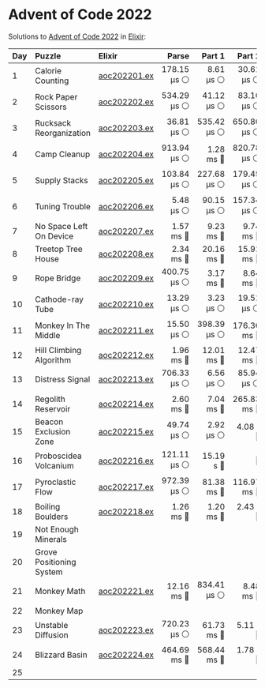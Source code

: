 # Advent of Code 2022

Solutions to [Advent of Code 2022](https://adventofcode.com/2022/) in [Elixir](https://elixir-lang.org/):

| Day  | Puzzle                   | Elixir                                                  |       Parse |      Part 1 |      Part 2 |       Total |
| :--- | :----------------------- | :------------------------------------------------------ | ----------: | ----------: | ----------: | ----------: |
| 1    | Calorie Counting         | [aoc202201.ex](01_calorie_counting/aoc202201.ex)        | 178.15 µs ⚪️ |   8.61 µs ⚪️ |  30.61 µs ⚪️ | 217.38 µs ⚪️ |
| 2    | Rock Paper Scissors      | [aoc202202.ex](02_rock_paper_scissors/aoc202202.ex)     | 534.29 µs ⚪️ |  41.12 µs ⚪️ |  83.10 µs ⚪️ | 658.51 µs ⚪️ |
| 3    | Rucksack Reorganization  | [aoc202203.ex](03_rucksack_reorganization/aoc202203.ex) |  36.81 µs ⚪️ | 535.42 µs ⚪️ | 650.80 µs ⚪️ |   1.22 ms 🔵 |
| 4    | Camp Cleanup             | [aoc202204.ex](04_camp_cleanup/aoc202204.ex)            | 913.94 µs ⚪️ |   1.28 ms 🔵 | 820.78 µs ⚪️ |   3.02 ms 🔵 |
| 5    | Supply Stacks            | [aoc202205.ex](05_supply_stacks/aoc202205.ex)           | 103.84 µs ⚪️ | 227.68 µs ⚪️ | 179.45 µs ⚪️ | 510.96 µs ⚪️ |
| 6    | Tuning Trouble           | [aoc202206.ex](06_tuning_trouble/aoc202206.ex)          |   5.48 µs ⚪️ |  90.15 µs ⚪️ | 157.34 µs ⚪️ | 252.98 µs ⚪️ |
| 7    | No Space Left On Device  | [aoc202207.ex](07_no_space_left_on_device/aoc202207.ex) |   1.57 ms 🔵 |   9.23 ms 🔵 |   9.74 ms 🔵 |  20.54 ms 🔵 |
| 8    | Treetop Tree House       | [aoc202208.ex](08_treetop_tree_house/aoc202208.ex)      |   2.34 ms 🔵 |  20.16 ms 🔵 |  15.91 ms 🔵 |  38.42 ms 🔵 |
| 9    | Rope Bridge              | [aoc202209.ex](09_rope_bridge/aoc202209.ex)             | 400.75 µs ⚪️ |   3.17 ms 🔵 |   8.64 ms 🔵 |  12.21 ms 🔵 |
| 10   | Cathode-ray Tube         | [aoc202210.ex](10_cathode-ray_tube/aoc202210.ex)        |  13.29 µs ⚪️ |   3.23 µs ⚪️ |  19.51 µs ⚪️ |  36.02 µs ⚪️ |
| 11   | Monkey In The Middle     | [aoc202211.ex](11_monkey_in_the_middle/aoc202211.ex)    |  15.50 µs ⚪️ | 398.39 µs ⚪️ | 176.36 ms 🔵 | 176.78 ms 🔵 |
| 12   | Hill Climbing Algorithm  | [aoc202212.ex](12_hill_climbing_algorithm/aoc202212.ex) |   1.96 ms 🔵 |  12.01 ms 🔵 |  12.47 ms 🔵 |  26.44 ms 🔵 |
| 13   | Distress Signal          | [aoc202213.ex](13_distress_signal/aoc202213.ex)         | 706.33 µs ⚪️ |   6.56 µs ⚪️ |  85.94 µs ⚪️ | 798.83 µs ⚪️ |
| 14   | Regolith Reservoir       | [aoc202214.ex](14_regolith_reservoir/aoc202214.ex)      |   2.60 ms 🔵 |   7.04 ms 🔵 | 265.83 ms 🔵 | 275.48 ms 🔵 |
| 15   | Beacon Exclusion Zone    | [aoc202215.ex](15_beacon_exclusion_zone/aoc202215.ex)   |  49.74 µs ⚪️ |   2.92 µs ⚪️ |    4.08 s 🔴 |    4.08 s 🔴 |
| 16   | Proboscidea Volcanium    | [aoc202216.ex](16_proboscidea_volcanium/aoc202216.ex)   | 121.11 µs ⚪️ |   15.19 s 🔴 |           🔴 |           🔴 |
| 17   | Pyroclastic Flow         | [aoc202217.ex](17_pyroclastic_flow/aoc202217.ex)        | 972.39 µs ⚪️ |  81.38 ms 🔵 | 116.97 ms 🔵 | 199.32 ms 🔵 |
| 18   | Boiling Boulders         | [aoc202218.ex](18_boiling_boulders/aoc202218.ex)        |   1.26 ms 🔵 |   1.20 ms 🔵 |    2.43 s 🔴 |    2.43 s 🔴 |
| 19   | Not Enough Minerals      |                                                         |             |             |             |             |
| 20   | Grove Positioning System |                                                         |             |             |             |             |
| 21   | Monkey Math              | [aoc202221.ex](21_monkey_math/aoc202221.ex)             |  12.16 ms 🔵 | 834.41 µs ⚪️ |   8.48 ms 🔵 |  21.48 ms 🔵 |
| 22   | Monkey Map               |                                                         |             |             |             |             |
| 23   | Unstable Diffusion       | [aoc202223.ex](23_unstable_diffusion/aoc202223.ex)      | 720.23 µs ⚪️ |  61.73 ms 🔵 |    5.11 s 🔴 |    5.17 s 🔴 |
| 24   | Blizzard Basin           | [aoc202224.ex](24_blizzard_basin/aoc202224.ex)          | 464.69 ms 🔵 | 568.44 ms 🔵 |    1.78 s 🔴 |    2.81 s 🔴 |
| 25   |                          |                                                         |             |             |             |             |
